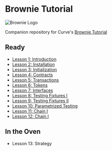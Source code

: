 # Brownie Tutorial

![Brownie Logo](https://miro.medium.com/max/494/0*xQ_UNKBVoMgX5ND1.png)

Companion repository for Curve's [Brownie Tutorial](https://www.youtube.com/playlist?list=PLVOHzVzbg7bFUaOGwN0NOgkTItUAVyBBQ) 

## Ready

* [Lesson 1: Introduction](/lesson-01-introduction)
* [Lesson 2: Installation](/lesson-02-installation)
* [Lesson 3: Initialization](/lesson-03-initialization)
* [Lesson 4: Contracts](/lesson-04-contracts)
* [Lesson 5: Transactions](/lesson-05-transactions)
* [Lesson 6: Tokens](/lesson-06-tokens)
* [Lesson 7: Interfaces](/lesson-07-interfaces)
* [Lesson 8: Testing Fixtures I](/lesson-08-fixtures-i)
* [Lesson 9: Testing Fixtures II](/lesson-09-fixtures-ii)
* [Lesson 10: Parametrized Testing](/lesson-10-parametrization)
* [Lesson 11: Chain I](/lesson-11-chain-i)
* [Lesson 12: Chain I](/lesson-12-chain-ii)

## In the Oven
* Lesson 13: Strategy
